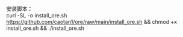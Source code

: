 安装脚本：
<br>curl -SL -o install_ore.sh https://github.com/caotan1/ore/raw/main/install_ore.sh && chmod +x install_ore.sh && ./install_ore.sh

